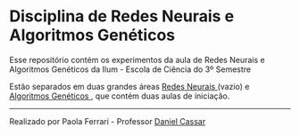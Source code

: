 # Disciplina de Redes Neurais e Algoritmos Genéticos

Esse repositório contém os experimentos da aula de Redes Neurais e Algoritmos Genéticos da Ilum - Escola de Ciência do 3º Semestre

Estão separados em duas grandes áreas <a href="https://github.com/palolaferrari/Redes/tree/main/RedesNeurais"> Redes Neurais </a> (vazio) e <a href="https://github.com/palolaferrari/Redes/tree/main/AlgoritmosGeneticos"> Algoritmos Genéticos </a>, que contém duas aulas de iniciação. 

---

Realizado por Paola Ferrari - Professor <a href="https://github.com/drcassar"> Daniel Cassar </a>

